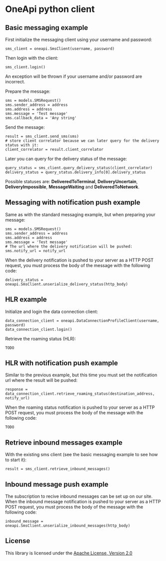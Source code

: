 OneApi python client
============================

Basic messaging example
-----------------------

First initialize the messaging client using your username and password:

    sms_client = oneapi.SmsClient(username, password)


Then login with the client:

    sms_client.login()


An exception will be thrown if your username and/or password are incorrect.

Prepare the message:

    sms = models.SMSRequest()
    sms.sender_address = address
    sms.address = address
    sms.message = 'Test message'
    sms.callback_data = 'Any string'


Send the message:

    result = sms_client.send_sms(sms)
    # store client correlator because we can later query for the delivery status with it:
    client_correlator = result.client_correlator


Later you can query for the delivery status of the message:

    query_status = sms_client.query_delivery_status(client_correlator)
    delivery_status = query_status.delivery_info[0].delivery_status


Possible statuses are: **DeliveredToTerminal**, **DeliveryUncertain**, **DeliveryImpossible**, **MessageWaiting** and **DeliveredToNetwork**.

Messaging with notification push example
-----------------------

Same as with the standard messaging example, but when preparing your message:

    sms = models.SMSRequest()
    sms.sender_address = address
    sms.address = address
    sms.message = 'Test message'
    # The url where the delivery notification will be pushed:
    sms.notify_url = notify_url


When the delivery notification is pushed to your server as a HTTP POST request, you must process the body of the message with the following code:

    delivery_status = oneapi.SmsClient.unserialize_delivery_status(http_body)


HLR example
-----------------------

Initialize and login the data connection client:

    data_connection_client = oneapi.DataConnectionProfileClient(username, password)
    data_connection_client.login()


Retrieve the roaming status (HLR):

    TODO

HLR with notification push example
-----------------------

Similar to the previous example, but this time you must set the notification url where the result will be pushed:

    response = data_connection_client.retrieve_roaming_status(destination_address, notify_url)


When the roaming status notification is pushed to your server as a HTTP POST request, you must process the body of the message with the following code:

    TODO

Retrieve inbound messages example
-----------------------

With the existing sms client (see the basic messaging example to see how to start it):

    result = sms_client.retrieve_inbound_messages()


Inbound message push example
-----------------------

The subscription to recive inbound messages can be set up on our site.
When the inbound message notification is pushed to your server as a HTTP POST request, you must process the body of the message with the following code:

    inbound_message = oneapi.SmsClient.unserialize_inbound_messages(http_body)


License
-------

This library is licensed under the [Apache License, Version 2.0](http://www.apache.org/licenses/LICENSE-2.0)
